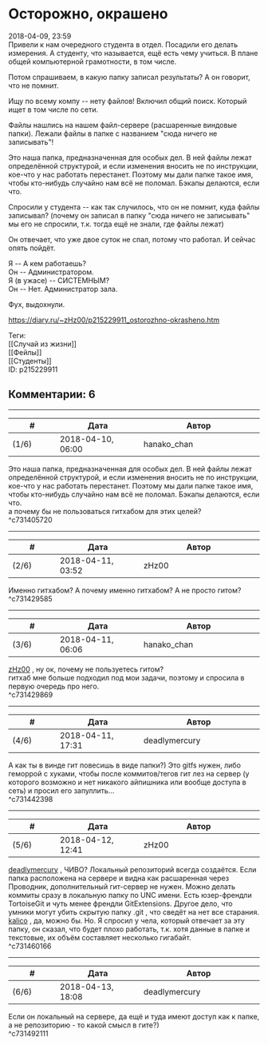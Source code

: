 Осторожно, окрашено
===================

  
2018-04-09, 23:59  
 Привели к нам очередного студента в отдел. Посадили его делать измерения. А студенту, что называется, ещё есть чему учиться. В плане общей компьютерной грамотности, в том числе.   
   
 Потом спрашиваем, в какую папку записал результаты? А он говорит, что не помнит.   
   
 Ищу по всему компу -- нету файлов! Включил общий поиск. Который ищет в том числе по сети.   
   
 Файлы нашлись на нашем файл-сервере (расшаренные виндовые папки). Лежали файлы в папке с названием "сюда ничего не записывать"!   
   
 Это наша папка, предназначенная для особых дел. В ней файлы лежат определённой структурой, и если изменения вносить не по инструкции, кое-что у нас работать перестанет. Поэтому мы дали папке такое имя, чтобы кто-нибудь случайно нам всё не поломал. Бэкапы делаются, если что.   
   
 Спросили у студента -- как так случилось, что он не помнит, куда файлы записывал? (почему он записал в папку "сюда ничего не записывать" мы его не спросили, т.к. тогда ещё не знали, где файлы лежат)   
   
 Он отвечает, что уже двое суток не спал, потому что работал. И сейчас опять пойдёт.   
   
 Я -- А кем работаешь?   
 Он -- Администратором.   
 Я (в ужасе) -- СИСТЕМНЫМ?   
 Он -- Нет. Администратор зала.   
   
 Фух, выдохнули.   
  
<https://diary.ru/~zHz00/p215229911_ostorozhno-okrasheno.htm>  
  
Теги:  
[[Случай из жизни]]  
[[Фейлы]]  
[[Студенты]]  
ID: p215229911  


Комментарии: 6
--------------

  


---



|         #         |              Дата              |                     Автор                     |           ID           |
| --- | --- | --- | --- |
| (1/6) | 2018-04-10, 06:00 | hanako\_chan | c731405720 |

  
  Это наша папка, предназначенная для особых дел. В ней файлы лежат определённой структурой, и если изменения вносить не по инструкции, кое-что у нас работать перестанет. Поэтому мы дали папке такое имя, чтобы кто-нибудь случайно нам всё не поломал. Бэкапы делаются, если что.    
 а почему бы не пользоваться гитхабом для этих целей?   
 ^c731405720

---



|         #         |              Дата              |                     Автор                     |           ID           |
| --- | --- | --- | --- |
| (2/6) | 2018-04-11, 03:52 | zHz00 | c731429585 |

  
 Именно гитхабом? А почему именно гитхабом? А не просто гитом?   
 ^c731429585

---



|         #         |              Дата              |                     Автор                     |           ID           |
| --- | --- | --- | --- |
| (3/6) | 2018-04-11, 06:06 | hanako\_chan | c731429869 |

  
  [zHz00](https://zHz00.diary.ru "Untitled")  , ну ок, почему не пользуетесь гитом?   
 гитхаб мне больше подходил под мои задачи, поэтому и спросила в первую очередь про него.   
 ^c731429869

---



|         #         |              Дата              |                     Автор                     |           ID           |
| --- | --- | --- | --- |
| (4/6) | 2018-04-11, 17:31 | deadlymercury | c731442398 |

  
 А как ты в винде гит повесишь в виде папки?) Это gitfs нужен, либо геморрой с хуками, чтобы после коммитов/тегов гит лез на сервер (у которого возможно и нет никакого айпишника или вообще доступа в сеть) и просил его запуллить...   
 ^c731442398

---



|         #         |              Дата              |                     Автор                     |           ID           |
| --- | --- | --- | --- |
| (5/6) | 2018-04-12, 12:41 | zHz00 | c731460166 |

  
  [deadlymercury](http://crazysupp.diary.ru "Записки безумного саппорта")  , ЧИВО? Локальный репозиторий всегда создаётся. Если папка расположена на сервере и видна как расшаренная через Проводник, дополнительный гит-сервер не нужен. Можно делать коммиты сразу в локальную папку по UNC имени. Есть юзер-френдли TortoiseGit и чуть менее френдли GitExtensions. Другое дело, что умники могут убить скрытую папку .git , что сведёт на нет все старания.   
  [kalico](http://kalico.diary.ru "А вот")  , да, можно бы. Но. Я спросил у чела, который отвечает за эту папку, он сказал, что будет плохо работать, т.к. хотя данные в папке и текстовые, их объём составляет несколько гигабайт.   
 ^c731460166

---



|         #         |              Дата              |                     Автор                     |           ID           |
| --- | --- | --- | --- |
| (6/6) | 2018-04-13, 18:08 | deadlymercury | c731492111 |

  
 Если он локальный на сервере, да ещё и туда имеют доступ как к папке, а не репозиторию - то какой смысл в гите?)   
 ^c731492111